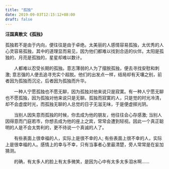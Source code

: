 ```yaml
---
title: "孤独"
date: 2019-09-03T12:15:12+08:00
draft: false
---
```


**汪国真散文《孤独》**

​		孤独若不是由于内向，便往往是由于卓绝。太美丽的人感情容易孤独，太优秀的人心灵容易孤独，其中的道理显而易见，因为他们都难以找到合适的伙伴。太阳是孤独的，月亮是孤独的，星星却难以数计。

　　人都难以忍受长期的孤独。意志薄弱的人为了摆脱孤独，便去寻找安慰和刺激; 意志强的人便去追寻充实个超脱。他们的出发点一样，结局却有天壤之别，前者因为孤独而沉沦，后者因为孤独而升华。

　　一种人宁愿孤独也不愿无聊，因为孤独对他来说只是寂寞。有一种人宁愿无聊也不愿孤独，因为孤独对他来说只是无聊。孤独而寂寞的人，只是觉的时光冷清，却不会虚度时光，而孤独无聊的人总觉的日子无滋无味，于是便虚掷光阴。

　　当别人因失意而孤独的时候，你去成为他的朋友，他往往会心存感激; 当别人因得意而门庭若市，你想去成为他的座上之宾，常常会遭到轻视。因此一个真正聪明的人是不会太势利的，更不待说一个真诚的人了。

　　有些表面上很幸福的人，实际上是很不幸的人; 有些表面上很不幸的人，实际上是很幸福的人。感情上的幸与不幸，只有当事者心里最清楚，旁人常常是在妄加猜测。

　　的确，有太多人的脸上有太多微笑，是因为心中有太多太多泪水啊......